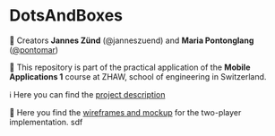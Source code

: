 # DotsAndBoxes

👥 Creators **Jannes Zünd** (@janneszuend) and **Maria Pontonglang** ([@pontomar](https://github.com/pontomar))

📱 This repository is part of the practical application of the **Mobile Applications 1** course at ZHAW, school of engineering in Switzerland.

ℹ️ Here you can find the [project description](https://github.com/pontomar/DotsAndBoxes/blob/main/projectDescription.md)

:art: Here you find the [wireframes and mockup](https://github.com/pontomar/DotsAndBoxes/blob/main/labs/lab03/DotsAndBoxes.pdf) for the two-player implementation.
sdf